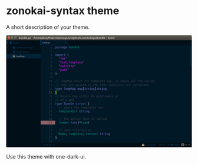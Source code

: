# zonokai-syntax theme

A short description of your theme.

![A screenshot of your theme](https://raw.githubusercontent.com/ZehCnaS34/zonokai-syntax/master/demo.png)


Use this theme with one-dark-ui.
